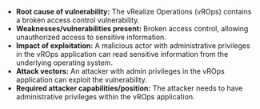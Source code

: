 - **Root cause of vulnerability:** The vRealize Operations (vROps) contains a broken access control vulnerability.
- **Weaknesses/vulnerabilities present:** Broken access control, allowing unauthorized access to sensitive information.
- **Impact of exploitation:** A malicious actor with administrative privileges in the vROps application can read sensitive information from the underlying operating system.
- **Attack vectors:** An attacker with admin privileges in the vROps application can exploit the vulnerability.
- **Required attacker capabilities/position:** The attacker needs to have administrative privileges within the vROps application.